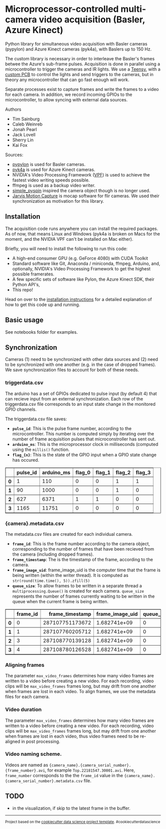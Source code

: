 Microprocessor-controlled multi-camera video acquisition (Basler, Azure Kinect) 
==============================

Python library for simultaneous video acquisition with Basler cameras (pypylon) and Azure Kinect cameras (pyk4a), with Baslers up to 150 Hz. 

The custom library is necessary in order to interleave the Basler's frames betwee the Azure's sub-frame pulses. Acquisition is done in parallel using a microcontroller to trigger the cameras and IR lights. We use a [Teensy](https://www.pjrc.com/store/teensy41.html), with a [custom PCB](https://github.com/HMS-RIC/Datta-Open-Field-Arena) to control the lights and send triggers to the cameras, but in theory any microcontroller that can go fast enough will work. 

Separate processes exist to capture frames and write the frames to a video for each camera. In addition, we record incoming GPIOs to the microcontroller, to allow syncing with external data sources.

Authors
- Tim Sainburg
- Caleb Weinreb
- Jonah Pearl
- Jack Lovell
- Sherry Lin
- Kai Fox

Sources:
- [pypylon](https://github.com/basler/pypylon) is used for Basler cameras.
- [pyk4a](https://github.com/etiennedub/pyk4a) is used for Azure Kinect cameras.
- NVIDIA's Video Processing Framework ([VPF](https://github.com/NVIDIA/VideoProcessingFramework/tree/master)) is used to achieve the fastest video writing speeds possible.
- ffmpeg is used as a backup video writer.
- [simple_pyspin](https://github.com/klecknerlab/simple_pyspin/) inspired the camera object though is no longer used.
- [Jarvis Motion Capture](https://github.com/JARVIS-MoCap) is mocap software for flir cameras. We used their synchronization as motivation for this library. 

## Installation

The acquisition code runs anywhere you can install the required packages. As of now, that means Linux and Windows (pyk4a is broken on Macs for the moment, and the NVIDIA VPF can't be installed on Mac either).

Briefly, you will need to install the following to run this code:
- A high-end consumer GPU (e.g. GeForce 4080) with CUDA Toolkit
- Standard software like Git, Anaconda / miniconda, ffmpeg, Arduino, and, optionally, NVIDIA's Video Processing Framework to get the highest possible framerates.
- A few specific sets of software like Pylon, the Azure Kinect SDK, their Python API's, 
- This repo!

Head on over to the [installation instructions](./docs/INSTALL.md) for a detailed explanation of how to get this code up and running.

## Basic usage 
See notebooks folder for examples.


## Synchronization

Cameras (1) need to be synchronized with other data sources and (2) need to be synchronized with one another (e.g. in the case of dropped frames). We save synchronization files to account for both of these needs. 

### triggerdata.csv

The arduino has a set of GPIOs dedicated to pulse input (by default 4) that can recieve input from an external synchronization. Each row of the triggerdata.csv file corresponds to an input state change in the monitored GPIO channels.

The triggerdata.csv file saves:
- **`pulse_id`**: This is the pulse frame number, according to the microcontroller. This number is computed simply by iterating over the number of frame acquisition pulses that microconstroller has sent out.
- **`arduino_ms`**: This is the microprocessor clock in milliseconds (computed using the `millis()` function. 
- **`flag_{n}`**: This is the state of the GPIO input when a GPIO state change has occured. 

<table border="1" class="dataframe">
  <thead>
    <tr style="text-align:right">
      <th></th>
      <th>pulse_id</th>
      <th>arduino_ms</th>
      <th>flag_0</th>
      <th>flag_1</th>
      <th>flag_2</th>
      <th>flag_3</th>
    </tr>
  </thead>
  <tbody>
    <tr>
      <th>0</th>
      <td>1</td>
      <td>110</td>
      <td>0</td>
      <td>0</td>
      <td>1</td>
      <td>1</td>
    </tr>
    <tr>
      <th>1</th>
      <td>90</td>
      <td>1000</td>
      <td>0</td>
      <td>0</td>
      <td>1</td>
      <td>0</td>
    </tr>
    <tr>
      <th>2</th>
      <td>627</td>
      <td>6371</td>
      <td>1</td>
      <td>1</td>
      <td>0</td>
      <td>0</td>
    </tr>
    <tr>
      <th>3</th>
      <td>1165</td>
      <td>11751</td>
      <td>0</td>
      <td>0</td>
      <td>0</td>
      <td>0</td>
    </tr>
  </tbody>
</table>


### {camera}.metadata.csv

The metadata.csv files are created for each individual camera. 

- **`frame_id`**: This is the frame number according to the camera object, corresponding to the number of frames that have been recieved from the camera (including dropped frames). 
- **`frame_timestamp`**: The is the timestamp of the frame, according to the camera. 
- **`frame_image_uid`**: frame_image_uid is the computer time that the frame is being written (within the writer thread). It is computed as `str(round(time.time(), 5)).zfill(5)`
- **`queue_size`**: To allow frames to be written in a separate thread a `multiprocessing.Queue()` is created for each camera. `queue_size` represents the number of frames currently waiting to be written in the queue when the current frame is being written. 



<table border="1" class="dataframe">
  <thead>
    <tr style="text-align:right">
      <th></th>
      <th>frame_id</th>
      <th>frame_timestamp</th>
      <th>frame_image_uid</th>
      <th>queue_size</th>
    </tr>
  </thead>
  <tbody>
    <tr>
      <th>0</th>
      <td>0</td>
      <td>287107751173672</td>
      <td>1.682741e+09</td>
      <td>0</td>
    </tr>
    <tr>
      <th>1</th>
      <td>1</td>
      <td>287107760205712</td>
      <td>1.682741e+09</td>
      <td>0</td>
    </tr>
    <tr>
      <th>2</th>
      <td>3</td>
      <td>287108770139128</td>
      <td>1.682741e+09</td>
      <td>0</td>
    </tr>
    <tr>
      <th>3</th>
      <td>4</td>
      <td>287108780126528</td>
      <td>1.682741e+09</td>
      <td>0</td>
    </tr>
  </tbody>
</table>

### Aligning frames
The parameter `max_video_frames` determines how many video frames are written to a video before creating a new video. For each recording, video clips will be `max_video_frames` frames long, but may drift from one another when frames are lost in each video. 
To align frames, we use the metadata files for each camera. 

### Video duration
The parameter `max_video_frames` determines how many video frames are written to a video before creating a new video. 
For each recording, video clips will be `max_video_frames` frames long, but may drift from one another when frames are lost in each video, thus video frames need to be re-aligned in post processing. 

### Video naming scheme.
Videos are named as `{camera_name}.{camera_serial_number}.{frame_number}.avi`, for example `Top.22181547.30001.avi`.
Here, `frame_number` corresponds to the the `frame_id` value in the `{camera_name}.{camera_serial_number}.metadata.csv` file. 

## TODO
- in the visualization, if skip to the latest frame in the buffer. 



--------

<p><small>Project based on the <a target="_blank" href="https://drivendata.github.io/cookiecutter-data-science/">cookiecutter data science project template</a>. #cookiecutterdatascience</small></p>
